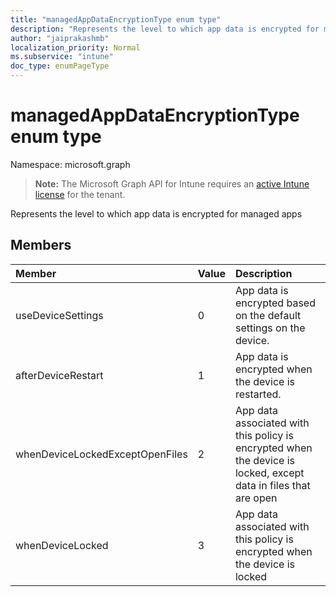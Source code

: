 ```yaml
---
title: "managedAppDataEncryptionType enum type"
description: "Represents the level to which app data is encrypted for managed apps"
author: "jaiprakashmb"
localization_priority: Normal
ms.subservice: "intune"
doc_type: enumPageType
---
```


# managedAppDataEncryptionType enum type

Namespace: microsoft.graph

> **Note:** The Microsoft Graph API for Intune requires an [active Intune license](https://go.microsoft.com/fwlink/?linkid=839381) for the tenant.

Represents the level to which app data is encrypted for managed apps

## Members
|Member|Value|Description|
|:---|:---|:---|
|useDeviceSettings|0|App data is encrypted based on the default settings on the device.|
|afterDeviceRestart|1|App data is encrypted when the device is restarted.|
|whenDeviceLockedExceptOpenFiles|2|App data associated with this policy is encrypted when the device is locked, except data in files that are open|
|whenDeviceLocked|3|App data associated with this policy is encrypted when the device is locked|
